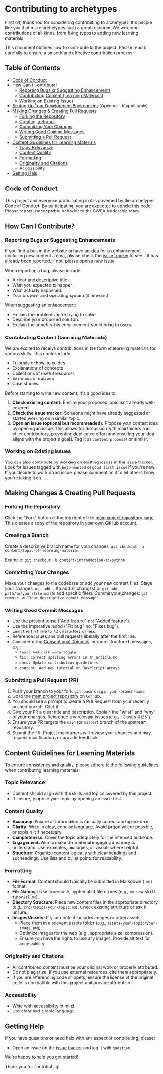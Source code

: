 # Contributing to archetypes

First off, thank you for considering contributing to archetypes!
It's people like you that make archetypes such a great resource.
We welcome contributions of all kinds, from fixing typos to adding new learning materials.

This document outlines how to contribute to the project.
Please read it carefully to ensure a smooth and effective contribution process.

## Table of Contents

* [Code of Conduct](#code-of-conduct)
* [How Can I Contribute?](#how-can-i-contribute)
    * [Reporting Bugs or Suggesting Enhancements](#reporting-bugs-or-suggesting-enhancements)
    * [Contributing Content (Learning Materials)](#contributing-content-learning-materials)
    * [Working on Existing Issues](#working-on-existing-issues)
* [Setting Up Your Development Environment](#setting-up-your-development-environment) (Optional - if applicable)
* [Making Changes & Creating Pull Requests](#making-changes--creating-pull-requests)
    * [Forking the Repository](#forking-the-repository)
    * [Creating a Branch](#creating-a-branch)
    * [Committing Your Changes](#committing-your-changes)
    * [Writing Good Commit Messages](#writing-good-commit-messages)
    * [Submitting a Pull Request](#submitting-a-pull-request)
* [Content Guidelines for Learning Materials](#content-guidelines-for-learning-materials)
    * [Topic Relevance](#topic-relevance)
    * [Content Quality](#content-quality)
    * [Formatting](#formatting)
    * [Originality and Citations](#originality-and-citations)
    * [Accessibility](#accessibility)
* [Getting Help](#getting-help)

## Code of Conduct

This project and everyone participating in it is governed by the archetypes Code of Conduct.
By participating, you are expected to uphold this code.
Please report unacceptable behavior to the SWEX leadership team.

## How Can I Contribute?

### Reporting Bugs or Suggesting Enhancements

If you find a bug in the website or have an idea for an enhancement (including new content areas), please check the [issue tracker](https://github.com/Zuehlke/archetypes/issues) to see if it has already been reported.
If not, please open a new issue.

When reporting a bug, please include:
* A clear and descriptive title.
* What you expected to happen.
* What actually happened.
* Your browser and operating system (if relevant).

When suggesting an enhancement:
* Explain the problem you're trying to solve.
* Describe your proposed solution.
* Explain the benefits this enhancement would bring to users.

### Contributing Content (Learning Materials)

We are excited to receive contributions in the form of learning materials for various skills. This could include:
* Tutorials or how-to guides
* Explanations of concepts
* Collections of useful resources
* Exercises or quizzes
* Case studies

Before starting to write new content, it's a good idea to:
1.  **Check existing content:** Ensure your proposed topic isn't already well-covered.
2.  **Check the issue tracker:** Someone might have already suggested or started working on a similar topic.
3.  **Open an issue (optional but recommended):** Propose your content idea by opening an issue. 
This allows for discussion with maintainers and other contributors, preventing duplicated effort and ensuring your idea aligns with the project's goals. 
Tag it as `content proposal` or similar.

### Working on Existing Issues

You can also contribute by working on existing issues in the issue tracker.
Look for issues tagged with `help wanted` or `good first issue` if you're new.
If you decide to work on an issue, please comment on it to let others know you're taking it on.

## Making Changes & Creating Pull Requests

### Forking the Repository

Click the "Fork" button at the top right of the [main project repository page](https://github.com/Zuehlke/archetypes).
This creates a copy of the repository in your own GitHub account.

### Creating a Branch

Create a descriptive branch name for your changes:
`git checkout -b content/topic-of-learning-material`

Example: `git checkout -b content/introduction-to-python`

### Committing Your Changes

Make your changes to the codebase or add your new content files.
Stage your changes: `git add .` (to add all changes) or `git add path/to/your/file.md` (to add specific files).
Commit your changes: `git commit -m "Your descriptive commit message"`

### Writing Good Commit Messages

* Use the present tense ("Add feature" not "Added feature").
* Use the imperative mood ("Fix bug" not "Fixes bug").
* Limit the first line to 72 characters or less.
* Reference issues and pull requests liberally after the first line.
* Consider using [Conventional Commits](https://www.conventionalcommits.org/) for more structured messages, e.g.:
    * `feat: Add dark mode toggle`
    * `fix: Correct spelling errors in an_article.md`
    * `docs: Update contribution guidelines`
    * `content: Add new tutorial on JavaScript arrays`

### Submitting a Pull Request (PR)

1.  Push your branch to your fork: `git push origin your-branch-name`
2.  Go to the [main project repository](https://github.com/Zuhlke-Internal/archetypes) on GitHub.
3.  You should see a prompt to create a Pull Request from your recently pushed branch. Click it.
4.  Give your PR a clear title and description. Explain the "what" and "why" of your changes. Reference any relevant issues (e.g., "Closes #123").
5.  Ensure your PR targets the `main` (or `master`) branch of the upstream repository.
6.  Submit the PR. Project maintainers will review your changes and may request modifications or provide feedback.

## Content Guidelines for Learning Materials

To ensure consistency and quality, please adhere to the following guidelines when contributing learning materials:

### Topic Relevance

* Content should align with the skills and topics covered by this project.
* If unsure, propose your topic by opening an issue first.

### Content Quality

* **Accuracy:** Ensure all information is factually correct and up-to-date.
* **Clarity:** Write in clear, concise language. Avoid jargon where possible, or explain it if necessary.
* **Completeness:** Cover the topic adequately for the intended audience.
* **Engagement:** Aim to make the material engaging and easy to understand. Use examples, analogies, or visuals where helpful.
* **Structure:** Organize content logically with clear headings and subheadings. Use lists and bullet points for readability.

### Formatting

* **File Format:** Content should typically be submitted in Markdown (`.md`) format.
* **File Naming:** Use lowercase, hyphenated file names (e.g., `my-new-skill-tutorial.md`).
* **Directory Structure:** Place new content files in the appropriate directory (e.g., `src/topics/your-topic.md`). Check existing structure or ask if unsure.
* **Images/Assets:** If your content includes images or other assets:
    * Place them in a relevant assets folder (e.g., `assets/your-topic/your-image.png`).
    * Optimize images for the web (e.g., appropriate size, compression).
    * Ensure you have the rights to use any images. Provide alt text for accessibility.

### Originality and Citations

* All contributed content must be your original work or properly attributed.
* Do not plagiarize. If you use external resources, cite them appropriately.
* If you are referencing code snippets, ensure the license of the original code is compatible with this project and provide attribution.

### Accessibility

* Write with accessibility in mind.
* Use clear and simple language.

## Getting Help

If you have questions or need help with any aspect of contributing, please:
* Open an issue on the [issue tracker](https://github.com/Zuehlke/archetypes/issues) and tag it with `question`.

We're happy to help you get started!

Thank you for contributing!